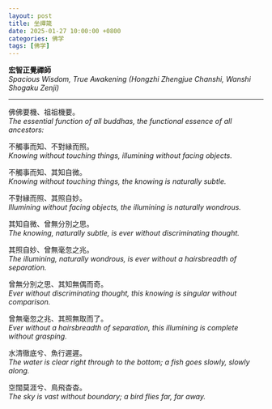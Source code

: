```yaml
---
layout: post
title: 坐禪箴
date: 2025-01-27 10:00:00 +0800
categories: 佛学
tags: [佛学]
---
```


**宏智正覺禪師**  
*Spacious Wisdom, True Awakening (Hongzhi Zhengjue Chanshi, Wanshi Shogaku Zenji)*

---

佛佛要機、祖祖機要。  
*The essential function of all buddhas, the functional essence of all ancestors:*

不觸事而知、不對縁而照。  
*Knowing without touching things, illumining without facing objects.*

不觸事而知、其知自微。  
*Knowing without touching things, the knowing is naturally subtle.*

不對縁而照、其照自妙。  
*Illumining without facing objects, the illumining is naturally wondrous.*

其知自微、曾無分別之思。  
*The knowing, naturally subtle, is ever without discriminating thought.*

其照自妙、曾無毫忽之兆。  
*The illumining, naturally wondrous, is ever without a hairsbreadth of separation.*

曾無分別之思、其知無偶而奇。  
*Ever without discriminating thought, this knowing is singular without comparison.*

曾無毫忽之兆、其照無取而了。  
*Ever without a hairsbreadth of separation, this illumining is complete without grasping.*

水清徹底兮、魚行遲遲。  
*The water is clear right through to the bottom; a fish goes slowly, slowly along.*

空闊莫涯兮、鳥飛杳杳。  
*The sky is vast without boundary; a bird flies far, far away.*
